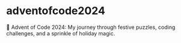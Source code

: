 # adventofcode2024
🎄 Advent of Code 2024: My journey through festive puzzles, coding challenges, and a sprinkle of holiday magic.
